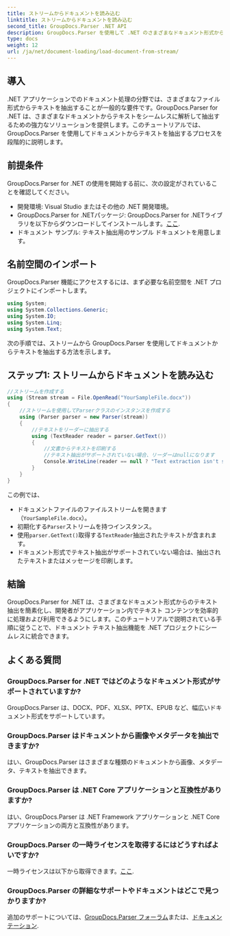 ```yaml
---
title: ストリームからドキュメントを読み込む
linktitle: ストリームからドキュメントを読み込む
second_title: GroupDocs.Parser .NET API
description: GroupDocs.Parser を使用して .NET のさまざまなドキュメント形式からテキストを抽出する方法を学習します。コード例を使用したステップバイステップ ガイド。
type: docs
weight: 12
url: /ja/net/document-loading/load-document-from-stream/
---
```

## 導入
.NET アプリケーションでのドキュメント処理の分野では、さまざまなファイル形式からテキストを抽出することが一般的な要件です。GroupDocs.Parser for .NET は、さまざまなドキュメントからテキストをシームレスに解析して抽出するための強力なソリューションを提供します。このチュートリアルでは、GroupDocs.Parser を使用してドキュメントからテキストを抽出するプロセスを段階的に説明します。
## 前提条件
GroupDocs.Parser for .NET の使用を開始する前に、次の設定がされていることを確認してください。
- 開発環境: Visual Studio またはその他の .NET 開発環境。
-  GroupDocs.Parser for .NETパッケージ: GroupDocs.Parser for .NETライブラリを以下からダウンロードしてインストールします。[ここ](https://releases.groupdocs.com/parser/net/).
- ドキュメント サンプル: テキスト抽出用のサンプル ドキュメントを用意します。
## 名前空間のインポート
GroupDocs.Parser 機能にアクセスするには、まず必要な名前空間を .NET プロジェクトにインポートします。
```csharp
using System;
using System.Collections.Generic;
using System.IO;
using System.Linq;
using System.Text;
```

次の手順では、ストリームから GroupDocs.Parser を使用してドキュメントからテキストを抽出する方法を示します。
## ステップ1: ストリームからドキュメントを読み込む
```csharp
//ストリームを作成する
using (Stream stream = File.OpenRead("YourSampleFile.docx"))
{
    //ストリームを使用してParserクラスのインスタンスを作成する
    using (Parser parser = new Parser(stream))
    {
        //テキストをリーダーに抽出する
        using (TextReader reader = parser.GetText())
        {
            //文書からテキストを印刷する
            //テキスト抽出がサポートされていない場合、リーダーはnullになります
            Console.WriteLine(reader == null ? "Text extraction isn't supported" : reader.ReadToEnd());
        }
    }
}
```
この例では、
- ドキュメントファイルのファイルストリームを開きます（`YourSampleFile.docx`）。
- 初期化する`Parser`ストリームを持つインスタンス。
- 使用`parser.GetText()`取得する`TextReader`抽出されたテキストが含まれます。
- ドキュメント形式でテキスト抽出がサポートされていない場合は、抽出されたテキストまたはメッセージを印刷します。
## 結論
GroupDocs.Parser for .NET は、さまざまなドキュメント形式からのテキスト抽出を簡素化し、開発者がアプリケーション内でテキスト コンテンツを効率的に処理および利用できるようにします。このチュートリアルで説明されている手順に従うことで、ドキュメント テキスト抽出機能を .NET プロジェクトにシームレスに統合できます。

## よくある質問
### GroupDocs.Parser for .NET ではどのようなドキュメント形式がサポートされていますか?
GroupDocs.Parser は、DOCX、PDF、XLSX、PPTX、EPUB など、幅広いドキュメント形式をサポートしています。
### GroupDocs.Parser はドキュメントから画像やメタデータを抽出できますか?
はい、GroupDocs.Parser はさまざまな種類のドキュメントから画像、メタデータ、テキストを抽出できます。
### GroupDocs.Parser は .NET Core アプリケーションと互換性がありますか?
はい、GroupDocs.Parser は .NET Framework アプリケーションと .NET Core アプリケーションの両方と互換性があります。
### GroupDocs.Parser の一時ライセンスを取得するにはどうすればよいですか?
一時ライセンスは以下から取得できます。[ここ](https://purchase.groupdocs.com/temporary-license/).
### GroupDocs.Parser の詳細なサポートやドキュメントはどこで見つかりますか?
追加のサポートについては、[GroupDocs.Parser フォーラム](https://forum.groupdocs.com/c/parser/17)または、[ドキュメンテーション](https://reference.groupdocs.com/parser/net/).
